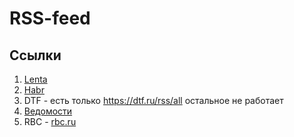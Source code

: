# RSS-feed 


## Ссылки 
1) [Lenta](https://lenta.ru/info/posts/export)
2) [Habr](https://habr.com/ru/docs/help/lenta)
3) DTF - есть только https://dtf.ru/rss/all остальное не работает
4) [Ведомости](https://www.vedomosti.ru/info/rss)
5) RBC - [rbc.ru]()
